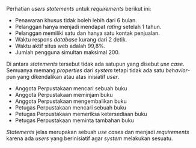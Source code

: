 Perhatian _users statements_ untuk _requirements_ berikut ini:

- Penawaran khusus tidak boleh lebih dari 6 bulan.
- Pelanggan hanya menjadi mendapat _rating_ setelah 1 tahun.
- Pelanggan memiliki satu dan hanya satu kontak penjualan.
- Waktu respons _database_ kurang dari 2 detik.
- Waktu aktif situs web adalah 99,8%.
- Jumlah pengguna simultan maksimal 200.

Di antara _statements_ tersebut tidak ada satupun yang disebut _use case_. Semuanya memang _properties_ dari _system_ tetapi tidak ada satu _behavior_-pun yang dikendalikan atau atas inisiatif _user_.

- Anggota Perpustakaan mencari sebuah buku
- Anggota Perpustakaan meminjam buku
- Anggota Perpustakaan mengembalikan buku
- Petugas Perpustakaan mencari sebuah buku
- Petugas Perpustakaan memeriksa ketersediaan buku
- Petugas Perpustakaan meminta tambahan buku

_Statements_ jelas merupakan sebuah _use cases_ dan menjadi _requirements_ karena ada _users_ yang berinisiatif agar _system_ melakukan sesuatu.
